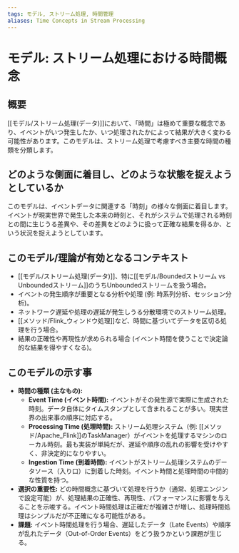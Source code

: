 ```yaml
---
tags: モデル, ストリーム処理, 時間管理
aliases: Time Concepts in Stream Processing
---
```


# モデル: ストリーム処理における時間概念

## 概要
[[モデル/ストリーム処理(データ)]]において、「時間」は極めて重要な概念であり、イベントがいつ発生したか、いつ処理されたかによって結果が大きく変わる可能性があります。このモデルは、ストリーム処理で考慮すべき主要な時間の種類を分類します。

## どのような側面に着目し、どのような状態を捉えようとしているか
このモデルは、イベントデータに関連する「時刻」の様々な側面に着目します。イベントが現実世界で発生した本来の時刻と、それがシステムで処理される時刻との間に生じうる差異や、その差異をどのように扱って正確な結果を得るか、という状況を捉えようとしています。

## このモデル/理論が有効となるコンテキスト
* [[モデル/ストリーム処理(データ)]]、特に[[モデル/Boundedストリーム vs Unboundedストリーム]]のうちUnboundedストリームを扱う場合。
* イベントの発生順序が重要となる分析や処理 (例: 時系列分析、セッション分析)。
* ネットワーク遅延や処理の遅延が発生しうる分散環境でのストリーム処理。
* [[メソッド/Flink_ウィンドウ処理]]など、時間に基づいてデータを区切る処理を行う場合。
* 結果の正確性や再現性が求められる場合 (イベント時間を使うことで決定論的な結果を得やすくなる)。

## このモデルの示す事
* **時間の種類 (主なもの):**
    * **Event Time (イベント時間):** イベントがその発生源で実際に生成された時刻。データ自体にタイムスタンプとして含まれることが多い。現実世界の出来事の順序に対応する。
    * **Processing Time (処理時間):** ストリーム処理システム（例: [[メソッド/Apache_Flink]]のTaskManager）がイベントを処理するマシンのローカル時刻。最も実装が単純だが、遅延や順序の乱れの影響を受けやすく、非決定的になりやすい。
    * **Ingestion Time (到着時間):** イベントがストリーム処理システムのデータソース（入り口）に到着した時刻。イベント時間と処理時間の中間的な性質を持つ。
* **選択の重要性:** どの時間概念に基づいて処理を行うか（通常、処理エンジンで設定可能）が、処理結果の正確性、再現性、パフォーマンスに影響を与えることを示唆する。イベント時間処理は正確だが複雑さが増し、処理時間処理はシンプルだが不正確になる可能性がある。
* **課題:** イベント時間処理を行う場合、遅延したデータ（Late Events）や順序が乱れたデータ（Out-of-Order Events）をどう扱うかという課題が生じる。